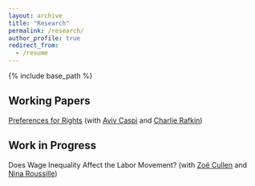```yaml
---
layout: archive
title: "Research"
permalink: /research/
author_profile: true
redirect_from:
  - /resume
---
```


{% include base_path %}

## Working Papers
[Preferences for Rights](https://papers.ssrn.com/sol3/papers.cfm?abstract_id=4678855) (with [Aviv Caspi](https://sites.google.com/view/avivcaspi/home) and [Charlie Rafkin](https://www.charlierafkin.com/))

## Work in Progress
Does Wage Inequality Affect the Labor Movement? (with [Zoë Cullen](https://zcullen.github.io/) and [Nina Roussille](https://ninaroussille.github.io/))